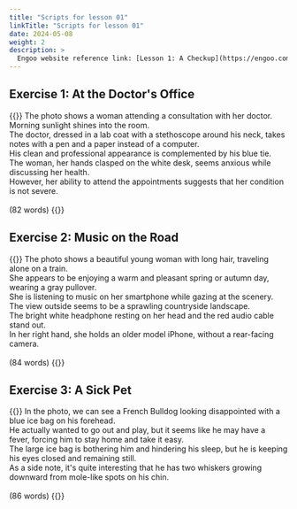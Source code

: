 ```yaml
---
title: "Scripts for lesson 01"
linkTitle: "Scripts for lesson 01"
date: 2024-05-08
weight: 2
description: >
  Engoo website reference link: [Lesson 1: A Checkup](https://engoo.com/app/lessons/describing-pictures-intermediate-describing-pictures-a-checkup/FJEZsEdWEeewrKcj_MvcGg?category_id=P_HriMOnEeifo0O-yMP42w&course_id=ZZasjsOnEeiHZVOMC0VfdA)
---
```


## Exercise 1: At the Doctor's Office

{{<card header="**Script**">}}
The photo shows a woman attending a consultation with her doctor. <br/>
Morning sunlight shines into the room. <br/>
The doctor, dressed in a lab coat with a stethoscope around his neck, takes notes with a pen and a paper instead of a computer. <br/>
His clean and professional appearance is complemented by his blue tie. <br/>
The woman, her hands clasped on the white desk, seems anxious while discussing her health. <br/>
However, her ability to attend the appointments suggests that her condition is not severe.<br/>
<br/>
(82 words)
{{</card>}}

## Exercise 2: Music on the Road

{{<card header="**Script**">}}
The photo shows a beautiful young woman with long hair, traveling alone on a train. <br/>
She appears to be enjoying a warm and pleasant spring or autumn day, wearing a gray pullover. <br/>
She is listening to music on her smartphone while gazing at the scenery. <br/>
The view outside seems to be a sprawling countryside landscape. <br/>
The bright white headphone resting on her head and the red audio cable stand out. <br/>
In her right hand, she holds an older model iPhone, without a rear-facing camera.<br/>
<br/>
(84 words)
{{</card>}}

## Exercise 3: A Sick Pet

{{<card header="**Script**">}}
In the photo, we can see a French Bulldog looking disappointed with a blue ice bag on his forehead. <br/>
He actually wanted to go out and play, but it seems like he may have a fever, forcing him to stay home and take it easy. <br/>
The large ice bag is bothering him and hindering his sleep, but he is keeping his eyes closed and remaining still. <br/>
As a side note, it's quite interesting that he has two whiskers growing downward from mole-like spots on his chin.<br/>
<br/>
(86 words)
{{</card>}}
